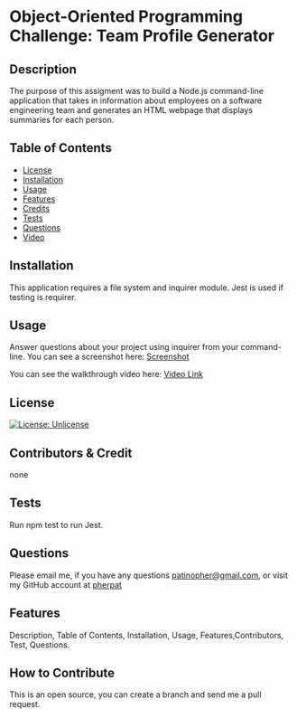 # Object-Oriented Programming Challenge: Team Profile Generator

## Description

  The purpose of this assigment was to build a Node.js command-line application that takes in information about employees on a software engineering team and generates an HTML webpage that displays summaries for each person.

 ## Table of Contents

 - [License](#license)
 - [Installation](#installation)
 - [Usage](#usage)
 - [Features](#features)
 - [Credits](#contributors--credit)
 - [Tests](#tests)
 - [Questions](#questions)
 - [Video](#video)

 ## Installation

This application requires a file system and inquirer module. Jest is used if testing is requirer.

## Usage
Answer questions about your project using inquirer from your command-line.
You can see a screenshot here: [Screenshot](https://github.com/pherpat/Team-Profile-Generator/blob/main/assets/Team-Profile-Generator:%20Screenschot.png)

You can see the walkthrough video here: [Video Link](https://drive.google.com/file/d/1LJZeLzj1QggwzGO1XDyppMwEgsIZUGIM/view)
 

## License

 [![License: Unlicense](https://img.shields.io/badge/license-Unlicense-blue.svg)](http://unlicense.org/) 

## Contributors & Credit

 none

## Tests

Run npm test to run Jest.

## Questions
 Please email me, if you have any questions
patinopher@gmail.com, or visit my GitHub account at
[pherpat](https://github.com/pherpat)

## Features

 Description, Table of Contents, Installation, Usage, Features,Contributors, Test, Questions.

## How to Contribute

 This is an open source, you can create a branch and send me a pull request.

 
